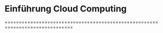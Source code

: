 Einführung Cloud Computing
==============================================================================
==============================================================================
